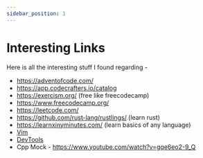 ```yaml
---
sidebar_position: 1
---
```


# Interesting Links

Here is all the interesting stuff I found regarding -

-   https://adventofcode.com/
-   https://app.codecrafters.io/catalog
-   https://exercism.org/ (free like freecodecamp)
-   https://www.freecodecamp.org/
-   https://leetcode.com/
-   https://github.com/rust-lang/rustlings/ (learn rust)
-   https://learnxinyminutes.com/ (learn basics of any language)
-   [Vim](Vim/links)
-   [DevTools](DevTools/links)
-   Cpp Mock - https://www.youtube.com/watch?v=gqe6eo2-9_Q
